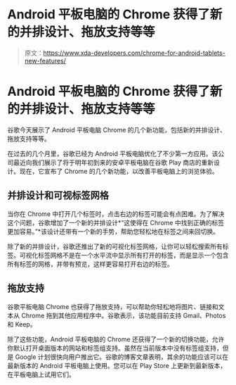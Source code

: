# Android 平板电脑的 Chrome 获得了新的并排设计、拖放支持等等

> 原文：<https://www.xda-developers.com/chrome-for-android-tablets-new-features/>

# Android 平板电脑的 Chrome 获得了新的并排设计、拖放支持等等

谷歌今天展示了 Android 平板电脑 Chrome 的几个新功能，包括新的并排设计、拖放支持等等。

在过去的几个月里，谷歌已经为 Android 平板电脑优化了不少第一方应用。该公司最近向我们展示了将于明年初到来的安卓平板电脑在谷歌 Play 商店的重新设计。现在，它宣布了 Chrome 的几个新功能，以改善平板电脑上的浏览体验。

## 并排设计和可视标签网格

当你在 Chrome 中打开几个标签时，点击右边的标签可能会有点困难。为了解决这个问题，谷歌增加了一个新的并排设计*“这使得在 Chrome 中找到正确的标签更加容易。”*该设计还带有一个新的手势，帮助您轻松地在标签之间来回切换。

除了新的并排设计，谷歌还推出了新的可视化标签网格，让你可以轻松搜索所有标签。可视化标签网格不是在一个水平流中显示所有打开的标签，而是显示一个包含所有标签的网格，并带有预览，这样更容易打开右边的标签。

## 拖放支持

谷歌平板电脑 Chrome 也获得了拖放支持，可以帮助你轻松地将图片、链接和文本从 Chrome 拖到其他应用程序中。谷歌表示，该功能目前支持 Gmail、Photos 和 Keep。

除了这些功能，Android 平板电脑的 Chrome 还获得了一个新的切换功能，允许你默认打开桌面版本的网站和标签组支持。虽然在当前版本中没有标签组支持，但是 Google 计划很快向用户推出它。谷歌的博客文章表明，其余的功能应该可以在最新版本的 Android 平板电脑上使用。您可以在 Play Store 上更新到最新版本，在平板电脑上试用它们。